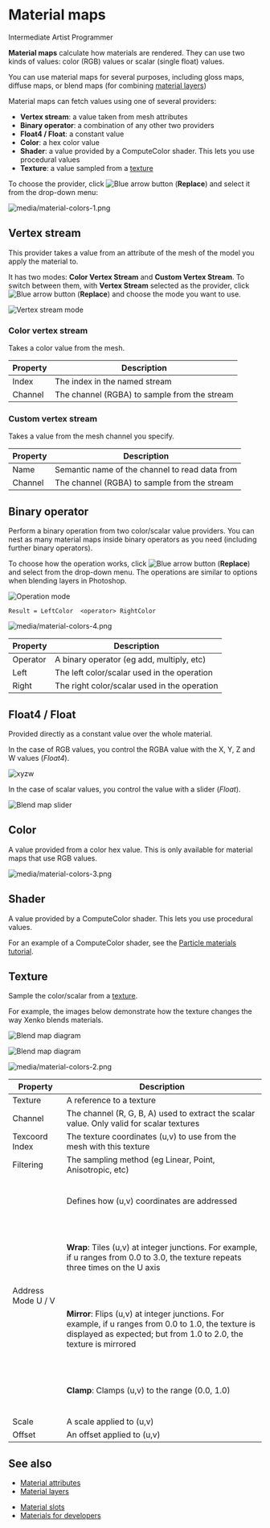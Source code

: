 # Material maps

<span class="label label-doc-level">Intermediate</span>
<span class="label label-doc-audience">Artist</span>
<span class="label label-doc-audience">Programmer</span>

**Material maps** calculate how materials are rendered. They can use two kinds of values: color (RGB) values or scalar (single float) values.

You can use material maps for several purposes, including gloss maps, diffuse maps, or  blend maps (for combining [material layers](material-layers.md))

Material maps can fetch values using one of several providers:

* **Vertex stream**: a value taken from mesh attributes
* **Binary operator**: a combination of any other two providers
* **Float4 / Float**: a constant value
* **Color**: a hex color value
* **Shader**: a value provided by a ComputeColor shader. This lets you use procedural values
* **Texture**: a value sampled from a [texture](../textures/index.md)

To choose the provider, click ![Blue arrow button](~/manual/game-studio/media/blue-arrow-icon.png) (**Replace**) and select it from the drop-down menu:

![media/material-colors-1.png](media/material-colors-1.png) 

## Vertex stream

This provider takes a value from an attribute of the mesh of the model you apply the material to.

It has two modes: **Color Vertex Stream** and **Custom Vertex Stream**. To switch between them, with **Vertex Stream** selected as the provider, click ![Blue arrow button](~/manual/game-studio/media/blue-arrow-icon.png) (**Replace**) and choose the mode you want to use.

![Vertex stream mode](media/vertex-stream-mode.png)

### Color vertex stream

Takes a color value from the mesh.

| Property | Description                                      
| -------- | -----------
| Index | The index in the named stream  
| Channel  | The channel (RGBA) to sample from the stream

### Custom vertex stream

Takes a value from the mesh channel you specify.

| Property | Description                                      
| -------- | -----------
| Name | Semantic name of the channel to read data from 
| Channel  | The channel (RGBA) to sample from the stream

## Binary operator

Perform a binary operation from two color/scalar value providers. You can nest as many material maps inside binary operators as you need (including further binary operators).

To choose how the operation works, click ![Blue arrow button](~/manual/game-studio/media/blue-arrow-icon.png) (**Replace**) and select from the drop-down menu. The operations are similar to options when blending layers in Photoshop.

![Operation mode](media/operation-mode.png)

`Result = LeftColor  <operator> RightColor`

![media/material-colors-4.png](media/material-colors-4.png)

| Property | Description                                      
| -------- | -----------
| Operator | A binary operator (eg add, multiply, etc)     
| Left     | The left color/scalar used in the operation  
| Right    | The right color/scalar used in the operation 

## Float4 / Float

Provided directly as a constant value over the whole material. 

In the case of RGB values, you control the RGBA value with the X, Y, Z and W values (*Float4*).

![xyzw](media/material-colors-xyzw.png)

In the case of scalar values, you control the value with a slider (*Float*).

![Blend map slider](media/blend-map-slider.png)

## Color

A value provided from a color hex value. This is only available for material maps that use RGB values.

![media/material-colors-3.png](media/material-colors-3.png)

## Shader

A value provided by a ComputeColor shader. This lets you use procedural values.

For an example of a ComputeColor shader, see the [Particle materials tutorial](../../particles/tutorials/particle-materials.md).

## Texture

Sample the color/scalar from a [texture](../textures/index.md).

For example, the images below demonstrate how the texture changes the way Xenko blends materials.

![Blend map diagram](media/blend-map-diagram.png)

![Blend map diagram](media/blend-map-diagram2.png)

![media/material-colors-2.png](media/material-colors-2.png)

| Property           | Description               
| ------------------ | --------------- 
| Texture            | A reference to a texture
| Channel            | The channel (R, G, B, A) used to extract the scalar value. Only valid for scalar textures
| Texcoord Index     | The texture coordinates (u,v) to use from the mesh with this texture
| Filtering          | The sampling method (eg Linear, Point, Anisotropic, etc) 
| Address Mode U / V | <p><br>Defines how (u,v) coordinates are addressed</p></br> <p><br> **Wrap**: Tiles (u,v) at integer junctions. For example, if u ranges from 0.0 to 3.0, the texture repeats three times on the U axis</p></br> <p><br>**Mirror**: Flips (u,v) at integer junctions. For example, if u ranges from 0.0 to 1.0, the texture is displayed as expected; but from 1.0 to 2.0, the texture is mirrored </p></br> <p><br> **Clamp**: Clamps (u,v) to the range (0.0, 1.0)</p></br>
| Scale | A scale applied to (u,v) 
| Offset  | An offset applied to (u,v)

## See also

- [Material attributes](material-attributes.md)
- [Material layers](material-layers.md)
* [Material slots](material-slots.md)
* [Materials for developers](materials-for-developers.md)